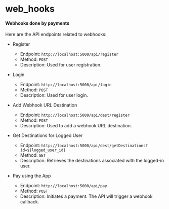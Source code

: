 web_hooks
=========

#### Webhooks done by payments

Here are the API endpoints related to webhooks:

-   Register

    -   Endpoint: `http://localhost:5000/api/register`
    -   Method: `POST`
    -   Description: Used for user registration.
-   Login

    -   Endpoint: `http://localhost:5000/api/login`
    -   Method: `POST`
    -   Description: Used for user login.
-   Add Webhook URL Destination

    -   Endpoint: `http://localhost:5000/api/dest/register`
    -   Method: `POST`
    -   Description: Used to add a webhook URL destination.
-   Get Destinations for Logged User

    -   Endpoint: `http://localhost:5000/api/dest/getDestinations?id=${logged_user_id}`
    -   Method: `GET`
    -   Description: Retrieves the destinations associated with the logged-in user.
-   Pay using the App

    -   Endpoint: `http://localhost:5000/api/pay`
    -   Method: `POST`
    -   Description: Initiates a payment. The API will trigger a webhook callback.
